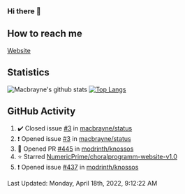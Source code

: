 ### Hi there 👋
## How to reach me
[Website](https://macbrayne.de)
<!--
Missing: Email
-->
## Statistics
![Macbrayne's github stats](https://github-readme-stats.vercel.app/api?username=macbrayne&count_private=true&show_icons=true&hide_rank=true&custom_title=macbrayne's%20GitHub%20Stats)
[![Top Langs](https://github-readme-stats.vercel.app/api/top-langs/?username=macbrayne&exclude_repo=liftron&layout=compact)](https://github.com/anuraghazra/github-readme-stats)
## GitHub Activity

<!--RECENT_ACTIVITY:start-->
1. ✔️ Closed issue [#3](https://github.com/macbrayne/status/issues/3) in [macbrayne/status](https://github.com/macbrayne/status)
2. ❗️ Opened issue [#3](https://github.com/macbrayne/status/issues/3) in [macbrayne/status](https://github.com/macbrayne/status)
3. 💪 Opened PR [#445](https://github.com/modrinth/knossos/pull/445) in [modrinth/knossos](https://github.com/modrinth/knossos)
4. ⭐ Starred [NumericPrime/choralprogramm-website-v1.0](https://github.com/NumericPrime/choralprogramm-website-v1.0)
5. ❗️ Opened issue [#437](https://github.com/modrinth/knossos/issues/437) in [modrinth/knossos](https://github.com/modrinth/knossos)
<!--RECENT_ACTIVITY:end-->

<!--RECENT_ACTIVITY:last_update-->
Last Updated: Monday, April 18th, 2022, 9:12:22 AM
<!--RECENT_ACTIVITY:last_update_end-->


<!--
**macbrayne/macbrayne** is a ✨ _special_ ✨ repository because its `README.md` (this file) appears on your GitHub profile.

Here are some ideas to get you started:

- 🔭 I’m currently working on ...
- 🌱 I’m currently learning ...
- 👯 I’m looking to collaborate on ...
- 🤔 I’m looking for help with ...
- 💬 Ask me about ...
- 📫 How to reach me: ...
- 😄 Pronouns: ...
- ⚡ Fun fact: ...
-->

